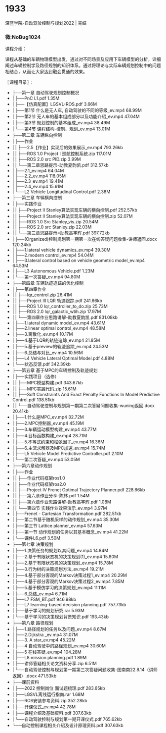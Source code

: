 # 1933
深蓝学院-自动驾驶控制与规划2022 | 完结
### 微:NoBug1024 


课程介绍：

课程从基础的车辆物理模型出发，通过对不同场景及应用下车辆模型的分析，详细阐述车辆控制学及路径规划的知识体系。通过将理论与实际车辆规划控制中的问题相结合，从而让大家达到融会贯通的效果。

〖课程目录〗:

- ├──第一章 自动驾驶规划控制概况  
- |   ├──PnC L1.pdf  1.35M
- |   ├──【仿真配置】LGSVL-ROS.pdf  3.66M
- |   ├──第1节 什么是无人车, 自动驾驶的不同的等级_ev.mp4  68.99M
- |   ├──第2节 无人车的基本组成部分以及功能介绍_ev.mp4  47.04M
- |   ├──第3节 规划控制的基本组成_ev.mp4  38.49M
- |   └──第4节 课程结构-控制、规划_ev.mp4  13.01M
- ├──第二章 车辆纵向控制  
- |   ├──作业  
- |   |   ├──2.5【作业】实现后的效果展示_ev.mp4  793.26kb
- |   |   ├──ROS 1.0 Project I 巡航控制系统.zip  117.01M
- |   |   ├──ROS 2.0 src  PID.zip  3.99M
- |   |   └──第二章思路提示-助教夏韵凯.pdf  312.57kb
- |   ├──2.1_ev.mp4  64.04M
- |   ├──2.2_ev.mp4  118.05M
- |   ├──2.3_ev.mp4  19.41M
- |   ├──2.4_ev.mp4  15.61M
- |   └──L2 Vehicle Longitudinal Control.pdf  2.38M
- ├──第三章 车辆横向控制  
- |   ├──实践作业  
- |   |   ├──Project Ⅱ Stanley算法实现车辆的横向控制.pdf  252.57kb
- |   |   ├──Project Ⅱ Stanley算法实现车辆的横向控制.zip  52.07M
- |   |   ├──ROS 1.0 Src Stanley_vis.zip  20.54M
- |   |   ├──ROS 2.0 src  Stanley.zip  22.03M
- |   |   └──第三章思路提示=助教高宇辉.pdf  397.72kb
- |   ├──(Organized)控制规划第一期第一次在线答疑问题收集-讲师返回.docx  120.24kb
- |   ├──1.lateral vehicle dynamics_ev.mp4  39.30M
- |   ├──2.modern control_ev.mp4  54.04M
- |   ├──3.lateral control based on vehicle geometric model_ev.mp4  64.53M
- |   ├──L3 Autonomous Vehicle.pdf  1.23M
- |   └──第一次答疑_ev.mp4  94.80M
- ├──第四章 车辆轨迹追踪的优化控制  
- |   ├──第四章作业  
- |   |   ├──lqr_control.zip  26.41M
- |   |   ├──Project Ⅲ LQR 轨迹跟踪.pdf  241.66kb
- |   |   ├──ROS 1.0 lqr_controller_to_do.zip  25.73M
- |   |   ├──ROS 2.0 lqr_galactic_wtih.zip  17.97M
- |   |   └──第四章作业思路讲解-助教夏韵凯.pdf  831.08kb
- |   ├──1.lateral dynamic model_ev.mp4  43.61M
- |   ├──2.linear optimal control_ev.mp4  48.58M
- |   ├──3.离散化_ev.mp4  10.17M
- |   ├──4.基于LQR的轨迹追踪_ev.mp4  21.85M
- |   ├──5.基于preview的轨迹追踪_ev.mp4  24.53M
- |   ├──6.总结与对比_ev.mp4  10.56M
- |   ├──L4 Vehicle Lateral Optimal Model.pdf  4.88M
- |   └──状态反馈.pdf  342.39kb
- ├──第五章 基于MPC的车辆控制及轨迹规划  
- |   ├──实践项目（选修）  
- |   |   ├──MPC模型构建.pdf  343.67kb
- |   |   ├──MPC实践代码.zip  15.61M
- |   |   ├──Soft Constraints And Exact Penalty Functions In Model Predictive Control.pdf  138.51kb
- |   |   └──自动驾驶控制与规划第一期第二次答疑问题收集-wuning返回.docx  20.41kb
- |   ├──1.什么是MPC_ev.mp4  32.72M
- |   ├──2.MPC控制器_ev.mp4  45.19M
- |   ├──3.车辆运动模型构建_ev.mp4  43.77M
- |   ├──4.目标函数构建_ev.mp4  28.71M
- |   ├──5.不等式约束和松弛因子_ev.mp4  16.36M
- |   ├──6.主流求解器及MPC加速_ev.mp4  15.74M
- |   ├──L5 Vehicle Model Predictive Controller.pdf  2.10M
- |   └──第二次答疑_ev.mp4  53.05M
- ├──第六章动作规划  
- |   ├──作业  
- |   |   ├──作业代码框架ros1.0  
- |   |   ├──作业代码框架ros2.0  
- |   |   ├──Project Ⅳ Frenet Optimal Trajectory Planner.pdf  228.66kb
- |   |   ├──第六章作业分享-陈林.pdf  1.54M
- |   |   ├──第六章作业思路讲解-助教高宇辉.pdf  1.08M
- |   |   └──第四节 实践作业效果演示_ev.mp4  3.97M
- |   ├──Frenet - Cartesian Transformation.pdf  282.51kb
- |   ├──第二节基于随机采样的动作规划_ev.mp4  35.30M
- |   ├──第三节 Lattice planner_ev.mp4  57.63M
- |   ├──第一节 动作规划的任务以其基本概念_ev.mp4  41.22M
- |   └──课件L6.pdf  3.50M
- ├──第七章 决策规划  
- |   ├──1.决策任务的规划以其问题_ev.mp4  14.84M
- |   ├──2.基于有限状态机的决策规划(1)_ev.mp4  15.80M
- |   ├──2.基于有限状态机的决策规划_ev.mp4  15.78M
- |   ├──3.行为树的决策规划方法_ev.mp4  19.21M
- |   ├──4.基于部分客观的Markov决策过程1_ev.mp4  20.29M
- |   ├──4.基于部分客观的Markov决策过程2_ev.mp4  7.85M
- |   ├──5.基于模仿学习的决策规划_ev.mp4  11.11M
- |   ├──6.总结_ev.mp4  6.71M
- |   ├──L7 FSM_BT.pdf  946.98kb
- |   ├──L7 learning-based decision planning.pdf  757.73kb
- |   ├──基于学习的规划研究.rar  5.93M
- |   └──基于学习的决策规划背景知识.pdf  193.43kb
- ├──第八章 路径规划  
- |   ├──1.路径规划的任务以及问题_ev.mp4  8.67M
- |   ├──2.Dijkstra _ev.mp4  31.07M
- |   ├──3. A star_ev.mp4  45.22M
- |   ├──4 自动驾驶中的路径规划_ev.mp4  30.60M
- |   ├──5 在线答疑_ev.mp4  104.28M
- |   ├──L8 mission planning.pdf  1.89M
- |   ├──讲师答疑相关论文资料分享.zip  6.51M
- |   └──自动驾驶控制与规划第一期第三次答疑问题收集-图南南22.8.14（讲师返回）.docx  471.53kb
- ├──课前资料  
- |   ├──2022 控制岗位 面试题梳理.pdf  283.65kb
- |   ├──LGSVL离线运行指南.rar  1.68M
- |   ├──ROS安装参考资料.zip  352.28kb
- |   ├──开课仪式_ev.mp4  42.78M
- |   ├──课程介绍及基础资料.pdf  307.63kb
- |   └──自动驾驶控制与规划第一期开课仪式.pdf  765.62kb
- └──自动控制课程相关介绍及设计原理资料.pdf  307.63kb

